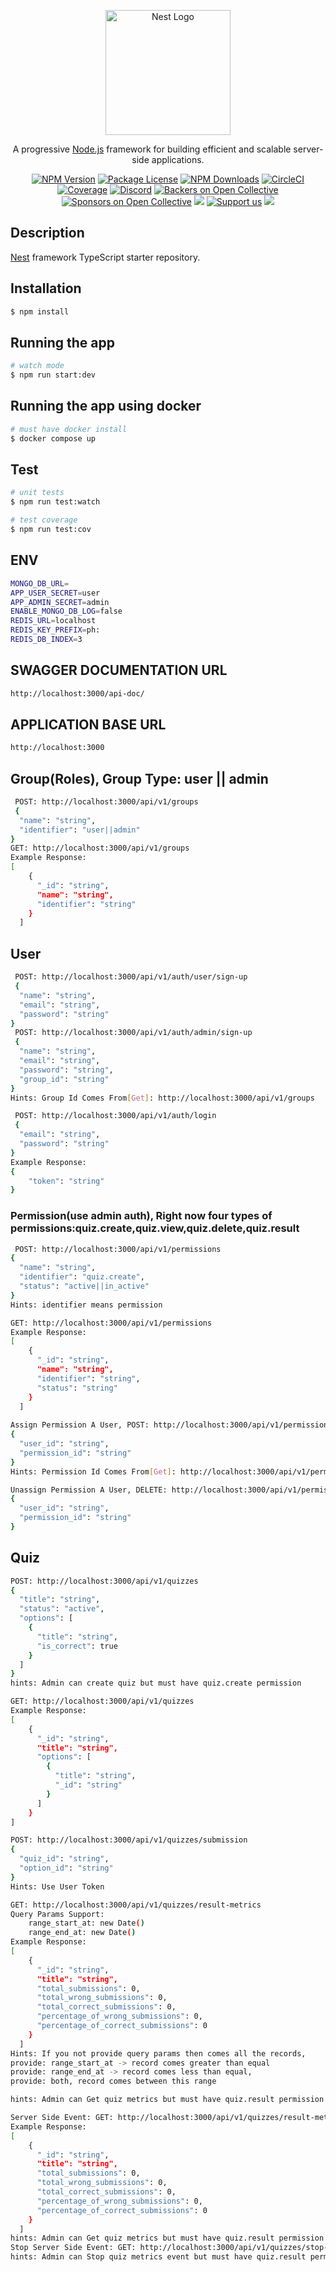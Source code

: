 <p align="center">
  <a href="http://nestjs.com/" target="blank"><img src="https://nestjs.com/img/logo-small.svg" width="200" alt="Nest Logo" /></a>
</p>

[circleci-image]: https://img.shields.io/circleci/build/github/nestjs/nest/master?token=abc123def456
[circleci-url]: https://circleci.com/gh/nestjs/nest

  <p align="center">A progressive <a href="http://nodejs.org" target="_blank">Node.js</a> framework for building efficient and scalable server-side applications.</p>
    <p align="center">
<a href="https://www.npmjs.com/~nestjscore" target="_blank"><img src="https://img.shields.io/npm/v/@nestjs/core.svg" alt="NPM Version" /></a>
<a href="https://www.npmjs.com/~nestjscore" target="_blank"><img src="https://img.shields.io/npm/l/@nestjs/core.svg" alt="Package License" /></a>
<a href="https://www.npmjs.com/~nestjscore" target="_blank"><img src="https://img.shields.io/npm/dm/@nestjs/common.svg" alt="NPM Downloads" /></a>
<a href="https://circleci.com/gh/nestjs/nest" target="_blank"><img src="https://img.shields.io/circleci/build/github/nestjs/nest/master" alt="CircleCI" /></a>
<a href="https://coveralls.io/github/nestjs/nest?branch=master" target="_blank"><img src="https://coveralls.io/repos/github/nestjs/nest/badge.svg?branch=master#9" alt="Coverage" /></a>
<a href="https://discord.gg/G7Qnnhy" target="_blank"><img src="https://img.shields.io/badge/discord-online-brightgreen.svg" alt="Discord"/></a>
<a href="https://opencollective.com/nest#backer" target="_blank"><img src="https://opencollective.com/nest/backers/badge.svg" alt="Backers on Open Collective" /></a>
<a href="https://opencollective.com/nest#sponsor" target="_blank"><img src="https://opencollective.com/nest/sponsors/badge.svg" alt="Sponsors on Open Collective" /></a>
  <a href="https://paypal.me/kamilmysliwiec" target="_blank"><img src="https://img.shields.io/badge/Donate-PayPal-ff3f59.svg"/></a>
    <a href="https://opencollective.com/nest#sponsor"  target="_blank"><img src="https://img.shields.io/badge/Support%20us-Open%20Collective-41B883.svg" alt="Support us"></a>
  <a href="https://twitter.com/nestframework" target="_blank"><img src="https://img.shields.io/twitter/follow/nestframework.svg?style=social&label=Follow"></a>
</p>
  <!--[![Backers on Open Collective](https://opencollective.com/nest/backers/badge.svg)](https://opencollective.com/nest#backer)
  [![Sponsors on Open Collective](https://opencollective.com/nest/sponsors/badge.svg)](https://opencollective.com/nest#sponsor)-->

## Description

[Nest](https://github.com/nestjs/nest) framework TypeScript starter repository.

## Installation

```bash
$ npm install
```

## Running the app

```bash
# watch mode
$ npm run start:dev

```

## Running the app using docker

```bash
# must have docker install
$ docker compose up 

```

## Test

```bash
# unit tests
$ npm run test:watch

# test coverage
$ npm run test:cov
```

## ENV
```bash
MONGO_DB_URL=
APP_USER_SECRET=user
APP_ADMIN_SECRET=admin
ENABLE_MONGO_DB_LOG=false
REDIS_URL=localhost
REDIS_KEY_PREFIX=ph:
REDIS_DB_INDEX=3
```
## SWAGGER DOCUMENTATION URL
```bash
http://localhost:3000/api-doc/
```

## APPLICATION BASE URL
```bash
http://localhost:3000
```


## Group(Roles), Group Type: user || admin
```bash
 POST: http://localhost:3000/api/v1/groups
 {
  "name": "string",
  "identifier": "user||admin"
}
GET: http://localhost:3000/api/v1/groups
Example Response:
[
    {
      "_id": "string",
      "name": "string",
      "identifier": "string"
    }
  ]
```

## User
```bash
 POST: http://localhost:3000/api/v1/auth/user/sign-up
 {
  "name": "string",
  "email": "string",
  "password": "string"
}
 POST: http://localhost:3000/api/v1/auth/admin/sign-up
 {
  "name": "string",
  "email": "string",
  "password": "string",
  "group_id": "string"
}
Hints: Group Id Comes From[Get]: http://localhost:3000/api/v1/groups

 POST: http://localhost:3000/api/v1/auth/login
 {
  "email": "string",
  "password": "string"
}
Example Response:
{
    "token": "string"
}
```

### Permission(use admin auth), Right now four types of permissions:quiz.create,quiz.view,quiz.delete,quiz.result
```bash
 POST: http://localhost:3000/api/v1/permissions
{
  "name": "string",
  "identifier": "quiz.create",
  "status": "active||in_active"
}
Hints: identifier means permission

GET: http://localhost:3000/api/v1/permissions
Example Response:
[
    {
      "_id": "string",
      "name": "string",
      "identifier": "string",
      "status": "string"
    }
  ]
  
Assign Permission A User, POST: http://localhost:3000/api/v1/permissions/assign
{
  "user_id": "string",
  "permission_id": "string"
}
Hints: Permission Id Comes From[Get]: http://localhost:3000/api/v1/permissions

Unassign Permission A User, DELETE: http://localhost:3000/api/v1/permissions/un-assign
{
  "user_id": "string",
  "permission_id": "string"
}
```

## Quiz
```bash
POST: http://localhost:3000/api/v1/quizzes
{
  "title": "string",
  "status": "active",
  "options": [
    {
      "title": "string",
      "is_correct": true
    }
  ]
}
hints: Admin can create quiz but must have quiz.create permission

GET: http://localhost:3000/api/v1/quizzes
Example Response:
[
    {
      "_id": "string",
      "title": "string",
      "options": [
        {
          "title": "string",
          "_id": "string"
        }
      ]
    }
]

POST: http://localhost:3000/api/v1/quizzes/submission
{
  "quiz_id": "string",
  "option_id": "string"
}
Hints: Use User Token

GET: http://localhost:3000/api/v1/quizzes/result-metrics
Query Params Support:
    range_start_at: new Date()
    range_end_at: new Date()
Example Response:
[
    {
      "_id": "string",
      "title": "string",
      "total_submissions": 0,
      "total_wrong_submissions": 0,
      "total_correct_submissions": 0,
      "percentage_of_wrong_submissions": 0,
      "percentage_of_correct_submissions": 0
    }
  ]
Hints: If you not provide query params then comes all the records, 
provide: range_start_at -> record comes greater than equal
provide: range_end_at -> record comes less than equal,
provide: both, record comes between this range

hints: Admin can Get quiz metrics but must have quiz.result permission

Server Side Event: GET: http://localhost:3000/api/v1/quizzes/result-metrics/event
Example Response:
[
    {
      "_id": "string",
      "title": "string",
      "total_submissions": 0,
      "total_wrong_submissions": 0,
      "total_correct_submissions": 0,
      "percentage_of_wrong_submissions": 0,
      "percentage_of_correct_submissions": 0
    }
  ]
hints: Admin can Get quiz metrics but must have quiz.result permission
Stop Server Side Event: GET: http://localhost:3000/api/v1/quizzes/stop-sending-event
hints: Admin can Stop quiz metrics event but must have quiz.result permission



